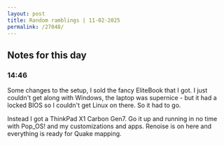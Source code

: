 ```yaml
---
layout: post
title: Random ramblings | 11-02-2025
permalink: /27048/
---
```

## Notes for this day

### 14:46

Some changes to the setup, I sold the fancy EliteBook that I got. I just
couldn't get along with Windows, the laptop was supernice - but it had a locked
BIOS so I couldn't get Linux on there. So it had to go.

Instead I got a ThinkPad X1 Carbon Gen7. Go it up and running in no time with
Pop_OS! and my customizations and apps. Renoise is on here and everything is
ready for Quake mapping.
